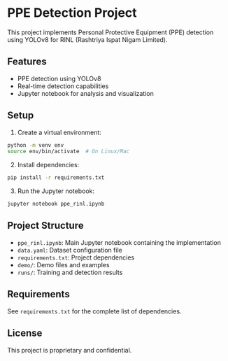 # PPE Detection Project

This project implements Personal Protective Equipment (PPE) detection using YOLOv8 for RINL (Rashtriya Ispat Nigam Limited).

## Features

- PPE detection using YOLOv8
- Real-time detection capabilities
- Jupyter notebook for analysis and visualization

## Setup

1. Create a virtual environment:
```bash
python -m venv env
source env/bin/activate  # On Linux/Mac
```

2. Install dependencies:
```bash
pip install -r requirements.txt
```

3. Run the Jupyter notebook:
```bash
jupyter notebook ppe_rinl.ipynb
```

## Project Structure

- `ppe_rinl.ipynb`: Main Jupyter notebook containing the implementation
- `data.yaml`: Dataset configuration file
- `requirements.txt`: Project dependencies
- `demo/`: Demo files and examples
- `runs/`: Training and detection results

## Requirements

See `requirements.txt` for the complete list of dependencies.

## License

This project is proprietary and confidential. 